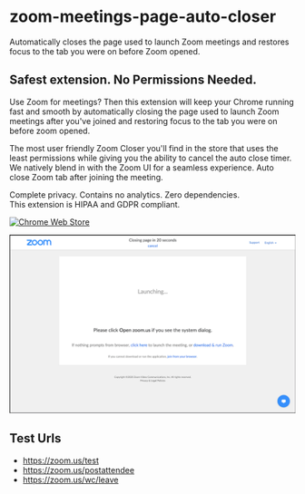 # zoom-meetings-page-auto-closer
Automatically closes the page used to launch Zoom meetings and restores focus to the tab you were on before Zoom opened.

## Safest extension. No Permissions Needed.

Use Zoom for meetings? Then this extension will keep your Chrome running fast and smooth by automatically closing the page used to launch Zoom meetings after you've joined and restoring focus to the tab you were on before zoom opened. 

The most user friendly Zoom Closer you'll find in the store that uses the least permissions while giving you the ability to cancel the auto close timer. We natively blend in with the Zoom UI for a seamless experience. Auto close Zoom tab after joining the meeting.

Complete privacy. Contains no analytics. Zero dependencies. 
<br>This extension is HIPAA and GDPR compliant.

[![Chrome Web Store](https://developer.chrome.com/webstore/images/ChromeWebStore_BadgeWBorder_v2_206x58.png)](https://chrome.google.com/webstore/detail/zoom-meetings-page-auto-c/edflihlonecjkejpbajecilgmopegldj)

[![Screenshot](screenshots/screenshot.png?raw=true "Screenshot")](https://chrome.google.com/webstore/detail/zoom-meetings-page-auto-c/edflihlonecjkejpbajecilgmopegldj)


## Test Urls
- https://zoom.us/test
- https://zoom.us/postattendee
- https://zoom.us/wc/leave